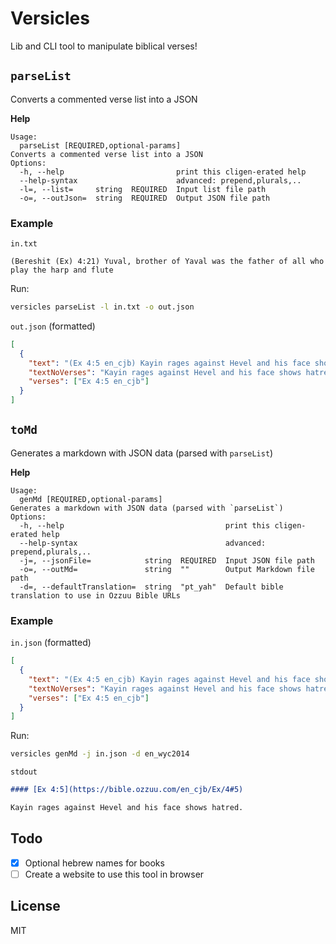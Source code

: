 # Versicles

Lib and CLI tool to manipulate biblical verses!

## `parseList`

Converts a commented verse list into a JSON

**Help**

```
Usage:
  parseList [REQUIRED,optional-params]
Converts a commented verse list into a JSON
Options:
  -h, --help                         print this cligen-erated help
  --help-syntax                      advanced: prepend,plurals,..
  -l=, --list=     string  REQUIRED  Input list file path
  -o=, --outJson=  string  REQUIRED  Output JSON file path
```

### Example

`in.txt`

```plain
(Bereshit (Ex) 4:21) Yuval, brother of Yaval was the father of all who play the harp and flute
```

Run:

```bash
versicles parseList -l in.txt -o out.json
```

`out.json` (formatted)

```json
[
  {
    "text": "(Ex 4:5 en_cjb) Kayin rages against Hevel and his face shows hatred.",
    "textNoVerses": "Kayin rages against Hevel and his face shows hatred.",
    "verses": ["Ex 4:5 en_cjb"]
  }
]
```

## `toMd`

Generates a markdown with JSON data (parsed with `parseList`)

**Help**

```text
Usage:
  genMd [REQUIRED,optional-params]
Generates a markdown with JSON data (parsed with `parseList`)
Options:
  -h, --help                                    print this cligen-erated help
  --help-syntax                                 advanced: prepend,plurals,..
  -j=, --jsonFile=            string  REQUIRED  Input JSON file path
  -o=, --outMd=               string  ""        Output Markdown file path
  -d=, --defaultTranslation=  string  "pt_yah"  Default bible translation to use in Ozzuu Bible URLs
```

### Example

`in.json` (formatted)

```json
[
  {
    "text": "(Ex 4:5 en_cjb) Kayin rages against Hevel and his face shows hatred.",
    "textNoVerses": "Kayin rages against Hevel and his face shows hatred.",
    "verses": ["Ex 4:5 en_cjb"]
  }
]
```

Run:

```bash
versicles genMd -j in.json -d en_wyc2014
```

`stdout`

```markdown
#### [Ex 4:5](https://bible.ozzuu.com/en_cjb/Ex/4#5)

Kayin rages against Hevel and his face shows hatred.
```

## Todo

- [x] Optional hebrew names for books
- [ ] Create a website to use this tool in browser

## License

MIT
